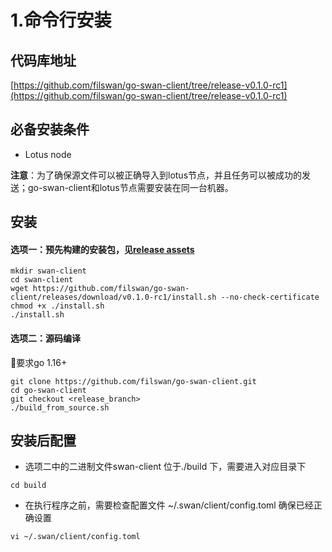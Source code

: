 # 1.命令行安装

## 代码库地址

[https://github.com/filswan/go-swan-client/tree/release-v0.1.0-rc1](https://github.com/filswan/go-swan-client/tree/release-v0.1.0-rc1)

## 必备安装条件

* Lotus node

**注意**：为了确保源文件可以被正确导入到lotus节点，并且任务可以被成功的发送；go-swan-client和lotus节点需要安装在同一台机器。

## 安装

#### 选项一：预先构建的安装包，见[release assets](https://github.com/filswan/go-swan-client/releases)

```
mkdir swan-client
cd swan-client
wget https://github.com/filswan/go-swan-client/releases/download/v0.1.0-rc1/install.sh --no-check-certificate
chmod +x ./install.sh
./install.sh
```

#### 选项二：源码编译

🔔要求go 1.16+

```
git clone https://github.com/filswan/go-swan-client.git
cd go-swan-client
git checkout <release_branch>
./build_from_source.sh
```

## 安装后配置

* 选项二中的二进制文件swan-client 位于./build 下，需要进入对应目录下

```
cd build
```

* 在执行程序之前，需要检查配置文件 \~/.swan/client/config.toml 确保已经正确设置

```
vi ~/.swan/client/config.toml
```
